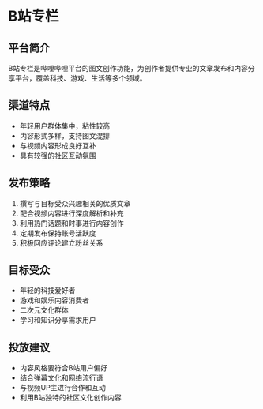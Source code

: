 # B站专栏

## 平台简介
B站专栏是哔哩哔哩平台的图文创作功能，为创作者提供专业的文章发布和内容分享平台，覆盖科技、游戏、生活等多个领域。

## 渠道特点
- 年轻用户群体集中，粘性较高
- 内容形式多样，支持图文混排
- 与视频内容形成良好互补
- 具有较强的社区互动氛围

## 发布策略
1. 撰写与目标受众兴趣相关的优质文章
2. 配合视频内容进行深度解析和补充
3. 利用热门话题和时事进行内容创作
4. 定期发布保持账号活跃度
5. 积极回应评论建立粉丝关系

## 目标受众
- 年轻的科技爱好者
- 游戏和娱乐内容消费者
- 二次元文化群体
- 学习和知识分享需求用户

## 投放建议
- 内容风格要符合B站用户偏好
- 结合弹幕文化和网络流行语
- 与视频UP主进行合作和互动
- 利用B站独特的社区文化创作内容